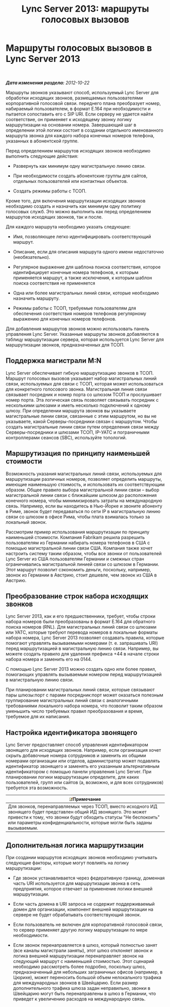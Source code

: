 ﻿---
title: 'Lync Server 2013: маршруты голосовых вызовов'
TOCTitle: Маршруты голосовых вызовов
ms:assetid: a2ddf327-2ec4-407b-af0f-276f2b13eefd
ms:mtpsurl: https://technet.microsoft.com/ru-ru/library/Gg412757(v=OCS.15)
ms:contentKeyID: 49310719
ms.date: 05/19/2016
mtps_version: v=OCS.15
ms.translationtype: HT
---

# Маршруты голосовых вызовов в Lync Server 2013

 

_**Дата изменения раздела:** 2012-10-22_

Маршруты звонков указывают способ, используемый Lync Server для обработки исходящих звонков, размещаемых пользователями корпоративной голосовой связи. переднего плана преобразует номер, набираемый пользователем, в формат E.164 при необходимости и пытается сопоставить его с SIP URI. Если серверу не удается найти соответствие, он применяет к исходящему звонку логику маршрутизации на основании номера. Завершающий шаг в определении этой логики состоит в создании отдельного именованного маршрута звонка для каждого набора конечных номеров телефона, указанных в абонентской группе.

Перед определением маршрутов исходящих звонков необходимо выполнить следующие действия:

  - Развернуть как минимум одну магистральную линию связи.

  - При необходимости создать абонентские группы для сайтов, отдельных пользователей или контактных объектов.

  - Создать режимы работы с ТСОП.

Кроме того, для включения маршрутизации исходящих звонков необходимо создать и назначить как минимум одну политику голосовых служб. Это можно выполнить как перед определением маршрутов исходящих звонков, так и после.

Для каждого маршрута необходимо указать следующее:

  - Имя, позволяющее легко идентифицировать соответствующий маршрут.

  - Описание, если для описания маршрута одного имени недостаточно (необязательно).

  - Регулярное выражение для шаблона поиска соответствия, которое идентифицирует конечные номера телефонов, к которым применяется маршрут, а также исключения, к которым шаблон поиска соответствия не применяется

  - Одна или более магистральных линий связи, которые необходимо назначить маршруту.

  - Режимы работы с ТСОП, требуемые пользователям для обеспечения соответствия номеров телефонов регулярному выражению для конечных номеров телефонов.

Для добавления маршрутов звонков можно использовать панель управления Lync Server. Указанные маршруты звонков добавляются в таблицу маршрутизации сервера, которая используется Lync Server для маршрутизации звонков, предназначенных для ТСОП.

## Поддержка магистрали M:N

Lync Server обеспечивает гибкую маршрутизацию звонков в ТСОП. Маршрут голосовых вызовов указывает набор магистральных линий связи, используемых для связи с ТСОП, которая может использоваться для конкретного голосового звонка. Магистральная линия связи связывает посредник и номер порта со шлюзом ТСОП и прослушивает номер порта. Эта логическая связь позволяет связывать посредник с несколькими шлюзами и иметь несколько подключений к одному шлюзу. При определении маршрута звонков вы указываете магистральные линии связи, связанные с этим маршрутом, но вы не указываете, какой Серверы-посредники связан с маршрутом. Чтобы создать магистральные линии связи путем определения связи между Серверы-посредники и шлюзами ТСОП, IP-УАТС и пограничными контроллерами сеансов (SBC), используйте топологий.

## Маршрутизация по принципу наименьшей стоимости

Возможность указания магистральных линий связи, используемых для маршрутизации различных номеров, позволяет определить маршруты, имеющие наименьшую стоимость, и использовать их соответствующим образом. Общее правило выбора магистральной линии связи – выбор магистральной линии связи с ближайшим шлюзом до расположения конечного номера, чтобы минимизировать затраты на международную связь. Например, если вы находитесь в Нью-Йорке и звоните абоненту в Риме, звонок будет передаваться по сети IP в магистральную линию связи со шлюзом в офисе Рима, чтобы плата взималась только за локальный звонок.

Рассмотрим пример использования маршрутизации по принципу наименьшей стоимости. Компания Fabrikam решила разрешить пользователям из Германии набирать номера телефонов в США с помощью магистральной линии связи США. Компания также хочет настроить систему таким образом, чтобы все звонки от пользователей Lync Server из США пользователям Германии и смежных стран ограничивались магистральной линией связи со шлюзом в Германии. Этот маршрут позволит сэкономить деньги, поскольку, например, звонок из Германии в Австрию, стоит дешевле, чем звонок из США в Австрию.

## Преобразование строк набора исходящих звонков

Lync Server 2013, как и его предшественники, требует, чтобы строки набора номеров были преобразованы в формат E.164 для обратного поиска номеров (RNL). Для магистральных линий связи со шлюзами или УАТС, которые требуют перевода номеров в локальные форматы набора номера, Lync Server 2013 позволяет создавать правила, которые помогают управлять вызываемыми номерами (т. е. запрашивать URI) перед маршрутизацией в магистральную линию связи. Например, вы можете создать правило для удаления префикса +44 в начале строки набора номера и заменить его на 0144.

С помощью Lync Server 2013 можно создать одно или более правил, помогающих управлять вызываемым номером перед маршрутизацией в магистральную линию связи.

При планировании магистральных линий связи, которые связывают пары шлюзы:порт с парами посредник:порт может оказаться полезным группирование магистральных линий связи с аналогичными требованиями локального набора номера, что позволит таким образом уменьшить число требуемых правил преобразования и время, требуемое для их написания.

## Настройка идентификатора звонящего

Lync Server предоставляет способ управления идентификатором звонящего для исходящих звонков. Например, если организация хочет скрыть добавочные номера сотрудников и заменить их общими номерами организации или отделов, администратор может подавлять идентификатор звонящего и заменять его указанным альтернативным идентификатором с помощью панели управления Lync Server. При планировании логики маршрутизации определите, для каких пользователей, групп или сайтов (а, возможно, и для всех сотрудников) требуется эта возможность.

<table>
<thead>
<tr class="header">
<th><img src="images/Gg398412.note(OCS.15).gif" title="note" alt="note" />Примечание</th>
</tr>
</thead>
<tbody>
<tr class="odd">
<td>Для звонков, перенаправляемых через ТСОП, вместо исходного ИД звонящего будет представлен общий ИД звонящего. Это может привести к тому, что звонки будут обходить статусы &quot;Не беспокоить&quot; или параметры конфиденциальности, которые могли быть заданы вызываемым.</td>
</tr>
</tbody>
</table>


## Дополнительная логика маршрутизации

При создании маршрутов исходящих звонков необходимо учитывать следующие факторы, которые могут повлиять на логику маршрутизации:

  - Где звонок устанавливается через федеративную границу, доменная часть URI используется для маршрутизации звонка в сеть предприятия, которое отвечает за применение логики внешней маршрутизации.

  - Если часть домена в URI запроса не содержит поддерживаемый домен для организации, компонент внешней маршрутизации на сервере не будет обрабатывать соответствующий звонок.

  - Если пользователь не включен для корпоративной голосовой связи, то сервер применяет другую логику маршрутизации по мере необходимости.

  - Если звонок перенаправляется в шлюз, который полностью занят (все каналы магистрали заняты), этот шлюз отклоняет звонок и логика внешней маршрутизации перенаправляет звонок на следующий маршрут с наименьшей стоимостью. Этот сценарий необходимо рассмотреть более подробно, поскольку шлюз, предназначенный для небольших заграничных офисов (например, в Цюрихе), может переносить большой объем нелокального трафика для международных звонков в Швейцарию. Если размер дополнительного трафика шлюза задан неправильно, звонки в Швейцарию могут быть перенаправлены в шлюз в Германии, что приведет к увеличению расходов на международную связь.

